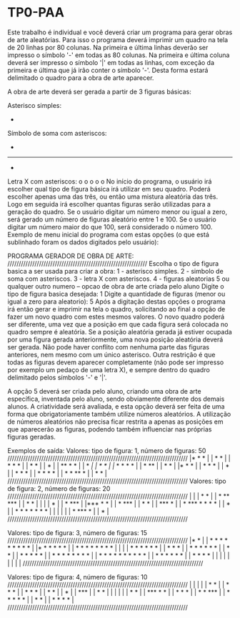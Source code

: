 # TP0-PAA


Este trabalho é individual e você deverá criar um programa para gerar obras de arte aleatórias. Para isso o programa deverá imprimir um quadro na tela de 20 linhas por 80 colunas. Na primeira e última linhas deverão ser impresso o símbolo '-' em todas as 80 colunas. Na primeira e última coluna deverá ser impresso o símbolo '|' em todas as linhas, com exceção da primeira e última que já irão conter o símbolo '-'. Desta forma estará delimitado o quadro para a obra de arte aparecer.

A obra de arte deverá ser gerada a partir de 3 figuras básicas:

Asterisco simples:    

*
                                                              
Símbolo de soma com asteriscos:         

 *
***
 *

Letra X com asteriscos:
o o
 o
o o
No início do programa, o usuário irá escolher qual tipo de figura básica irá utilizar em seu quadro. Poderá escolher apenas uma das três, ou então uma mistura aleatória das três. Logo em seguida irá escolher quantas figuras serão utilizadas para a geração do quadro. Se o usuário digitar um número menor ou igual a zero, será gerado um número de figuras aleatório entre 1 e 100. Se o usuário digitar um número maior do que 100, será considerado o número 100. Exemplo de menu inicial do programa com estas opções (o que está sublinhado foram os dados digitados pelo usuário):

PROGRAMA GERADOR DE OBRA DE ARTE:
//////////////////////////////////////////////////////////////
Escolha o tipo de figura basica a ser usada para criar a obra:
1 - asterisco simples.
2 - simbolo de soma com asteriscos.
3 - letra X com asteriscos.
4 - figuras aleatorias
5 ou qualquer outro numero – opcao de obra de arte criada pelo aluno
Digite o tipo de figura basica desejada: 1
Digite a quantidade de figuras (menor ou igual a zero para aleatorio): 5
Após a digitação destas opções o programa irá então gerar e imprimir na tela o quadro, solicitando ao final a opção de fazer um novo quadro com estes mesmos valores. O novo quadro poderá ser diferente, uma vez que a posição em que cada figura será colocada no quadro sempre é aleatória. Se a posição aleatória gerada já estiver ocupada por uma figura gerada anteriormente, uma nova posição aleatória deverá ser gerada. Não pode haver conflito com nenhuma parte das figuras anteriores, nem mesmo com um único asterisco. Outra restrição é que todas as figuras devem aparecer completamente (não pode ser impresso por exemplo um pedaço de uma letra X), e sempre dentro do quadro delimitado pelos símbolos '-' e '|'.

A opção 5 deverá ser criada pelo aluno, criando uma obra de arte específica, inventada pelo aluno, sendo obviamente diferente dos demais alunos. A criatividade será avaliada, e esta opção deverá ser feita de uma forma que obrigatoriamente também utilize números aleatórios. A utilização de números aleatórios não precisa ficar restrita a apenas as posições em que aparecerão as figuras, podendo também influenciar nas próprias figuras geradas.

Exemplos de saída:
Valores: tipo de figura: 1, número de figuras: 50
////////////////////////////////////////////////////////////////////////////////
|*   *                                                   *                     |
|           * *                                                                |
|        *     *                                                *              |
|                             *                     *                          |
|                                         *                                    |
|                **                *                                         * |
|                                                 *                           *|
|                                  *                             *             |
|*                 *            * *                                      *     |
|                                   * **                                       |
|                 *                                          *                 |
|*                                                                 *   *       |
|      *            *                       *                                  |
|                                                                    *         |
|                *           *                      *                          |
|    *               *                     *                       *           |
|       *           *          **                       *                      |
|                                                 *                       *    |
////////////////////////////////////////////////////////////////////////////////
Valores: tipo de figura: 2, número de figuras: 20
////////////////////////////////////////////////////////////////////////////////
|                                                                              |
|                                           *                  *               |
|                                           * **              ***              |
|                                           *                  *               |
|                                                                              |
|     *                                                                        |
| *  ***                                                                       |
|***  *                                             *                          |
| *                                                ***                         |
|      *                                            *                          |
|     ***      *                                                               |
|      *      ***             *              *          *   *                  |
|              *                                                               |
|    *       *                *            * *          *   *                  |
|                                                                              |
|                                                                              |
|                           *          ***     *                               |
|                                       *                                      |
////////////////////////////////////////////////////////////////////////////////


Valores: tipo de figura: 3, número de figuras: 15
////////////////////////////////////////////////////////////////////////////////
|* *                                                                           |
| *    * *                                 * *  * *    * *                     |
|* *    *                                   *    *      *                      |
|      * *                                 * *  * *    * *                     |
|                                                                              |
|                                  * *    * * * *                              |
|                                   *      *   *                               |
|                                  * *    * * * *                              |
|                                                                         * *  |
|                * *                                       * *             *   |
|                 *                * *                      *      * *    * *  |
|                * *     * *        *                      * *      *  * *     |
|                         *        * *                             * *  *      |
|                        * *                                           * *     |
|                                                                              |
|                                                                              |
|                                                                              |
|                                                                              |
////////////////////////////////////////////////////////////////////////////////


Valores: tipo de figura: 4, número de figuras: 10
////////////////////////////////////////////////////////////////////////////////
|                                                                              |
|                                                                              |
|               * *                                                            |
|                *                                  * *                        |
|               * *                                  *                         |
|                                                   * *                        |
|                                *                                             |
|                               ***                                            |
|                                *                    *                        |
|                                                                              |
|                                                                              |
|               *                                                      *       |
|              ***                   * *                                       |
|               *                     *                        *               |
|                                    * *                      ***              |
|     * * * *                                                  *               |
|      *   *                                                                   |
|     * * * *                                                                  |
////////////////////////////////////////////////////////////////////////////////
